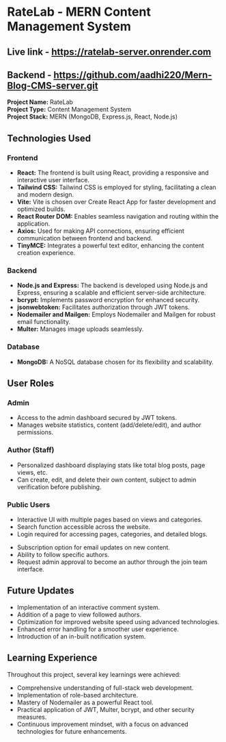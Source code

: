 # RateLab - MERN Content Management System

## Live link   - https://ratelab-server.onrender.com

## Backend    - https://github.com/aadhi220/Mern-Blog-CMS-server.git

**Project Name:** RateLab  
**Project Type:** Content Management System  
**Project Stack:** MERN (MongoDB, Express.js, React, Node.js)



## Technologies Used

### Frontend

- **React:** The frontend is built using React, providing a responsive and interactive user interface.
- **Tailwind CSS:** Tailwind CSS is employed for styling, facilitating a clean and modern design.
- **Vite:** Vite is chosen over Create React App for faster development and optimized builds.
- **React Router DOM:** Enables seamless navigation and routing within the application.
- **Axios:** Used for making API connections, ensuring efficient communication between frontend and backend.
- **TinyMCE:** Integrates a powerful text editor, enhancing the content creation experience.

### Backend

- **Node.js and Express:** The backend is developed using Node.js and Express, ensuring a scalable and efficient server-side architecture.
- **bcrypt:** Implements password encryption for enhanced security.
- **jsonwebtoken:** Facilitates authorization through JWT tokens.
- **Nodemailer and Mailgen:** Employs Nodemailer and Mailgen for robust email functionality.
- **Multer:** Manages image uploads seamlessly.

### Database

- **MongoDB:** A NoSQL database chosen for its flexibility and scalability.

## User Roles

### Admin

- Access to the admin dashboard secured by JWT tokens.
- Manages website statistics, content (add/delete/edit), and author permissions.

### Author (Staff)

- Personalized dashboard displaying stats like total blog posts, page views, etc.
- Can create, edit, and delete their own content, subject to admin verification before publishing.

### Public Users

- Interactive UI with multiple pages based on views and categories.
- Search function accessible across the website.
- Login required for accessing pages, categories, and detailed blogs.
<!-- - Registration includes a forgot password feature via Nodemailer. -->
- Subscription option for email updates on new content.
- Ability to follow specific authors.
- Request admin approval to become an author through the join team interface.

## Future Updates

- Implementation of an interactive comment system.
- Addition of a page to view followed authors.
- Optimization for improved website speed using advanced technologies.
- Enhanced error handling for a smoother user experience.
- Introduction of an in-built notification system.

## Learning Experience

Throughout this project, several key learnings were achieved:

- Comprehensive understanding of full-stack web development.
- Implementation of role-based architecture.
- Mastery of Nodemailer as a powerful React tool.
- Practical application of JWT, Multer, bcrypt, and other security measures.
- Continuous improvement mindset, with a focus on advanced technologies for future enhancements.




